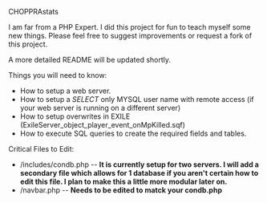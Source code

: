 CHOPPRAstats

I am far from a PHP Expert.  I did this project for fun to teach myself some new things.  Please feel free to suggest improvements or request a fork of this project.

A more detailed README will be updated shortly.

Things you will need to know:

- How to setup a web server.
- How to setup a *SELECT* only MYSQL user name with remote access (if your web server is running on a different server)
- How to setup overwrites in EXILE (ExileServer_object_player_event_onMpKilled.sqf)
- How to execute SQL queries to create the required fields and tables.

Critical Files to Edit:
- /includes/condb.php
-- **It is currently setup for two servers.  I will add a secondary file which allows for 1 database if you aren't certain how to edit this file.  I plan to make this a little more modular later on.**
- /navbar.php
-- **Needs to be edited to matck your condb.php**

